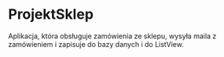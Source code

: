 # ProjektSklep

Aplikacja, która obsługuje zamówienia ze sklepu, wysyła maila z zamówieniem i zapisuje do bazy danych i do ListView.

